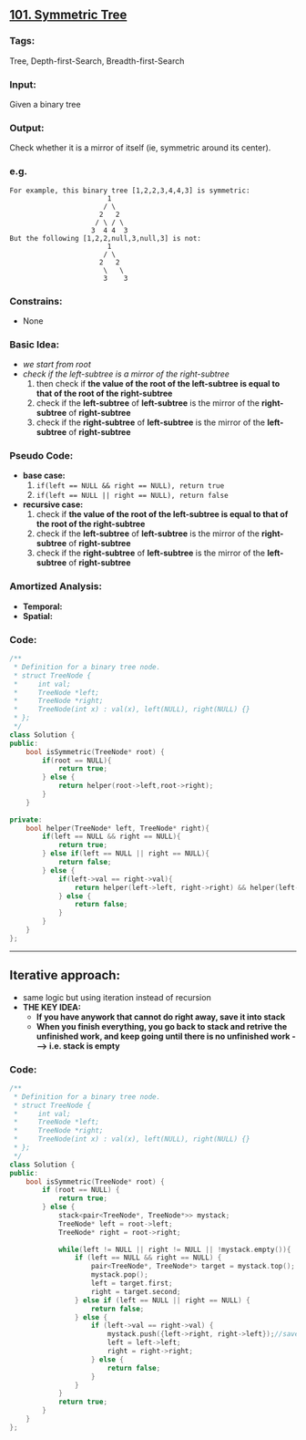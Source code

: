 ## [101. Symmetric Tree](https://leetcode.com/problems/symmetric-tree/description/)
### Tags:
Tree, Depth-first-Search, Breadth-first-Search
### Input:
Given a binary tree
### Output:
Check whether it is a mirror of itself (ie, symmetric around its center).
### e.g.
    For example, this binary tree [1,2,2,3,4,4,3] is symmetric:
                            1
                           / \
                          2   2
                         / \ / \
                        3  4 4  3
    But the following [1,2,2,null,3,null,3] is not:
                            1
                           / \
                          2   2
                           \   \
                           3    3
### Constrains:
- None

### Basic Idea:
- _we start from root_
- _check if the left-subtree is a mirror of the right-subtree_
    1. then check if __the value of the root of the left-subtree is equal to that of the root of the right-subtree__
    2. check if the __left-subtree__ of __left-subtree__ is the mirror of the __right-subtree__ of __right-subtree__
    3. check if the __right-subtree__ of __left-subtree__ is the mirror of the __left-subtree__ of __right-subtree__

### Pseudo Code:
- __base case:__ 
    1. `if(left == NULL && right == NULL), return true`
    2. `if(left == NULL || right == NULL), return false`
- __recursive case:__
    1. check if __the value of the root of the left-subtree is equal to that of the root of the right-subtree__
    2. check if the __left-subtree__ of __left-subtree__ is the mirror of the __right-subtree__ of __right-subtree__
    3. check if the __right-subtree__ of __left-subtree__ is the mirror of the __left-subtree__ of __right-subtree__

### Amortized Analysis:
* __Temporal:__
* __Spatial:__

### Code:
```c++
/**
 * Definition for a binary tree node.
 * struct TreeNode {
 *     int val;
 *     TreeNode *left;
 *     TreeNode *right;
 *     TreeNode(int x) : val(x), left(NULL), right(NULL) {}
 * };
 */
class Solution {
public:
    bool isSymmetric(TreeNode* root) {
        if(root == NULL){
            return true;
        } else {
            return helper(root->left,root->right);
        }
    }
    
private:
    bool helper(TreeNode* left, TreeNode* right){
        if(left == NULL && right == NULL){
            return true;
        } else if(left == NULL || right == NULL){
            return false;
        } else {
            if(left->val == right->val){
                return helper(left->left, right->right) && helper(left->right, right->left);
            } else {
                return false;
            }
        }
    }
};
``` 
___
## Iterative approach:
- same logic but using iteration instead of recursion
- __THE KEY IDEA:__
    - __If you have anywork that cannot do right away, save it into stack__
    - __When you finish everything, you go back to stack and retrive the unfinished work, and keep going until there is no unfinished work ---> i.e. stack is empty__

### Code: 
```c++
/**
 * Definition for a binary tree node.
 * struct TreeNode {
 *     int val;
 *     TreeNode *left;
 *     TreeNode *right;
 *     TreeNode(int x) : val(x), left(NULL), right(NULL) {}
 * };
 */
class Solution {
public:
    bool isSymmetric(TreeNode* root) {
        if (root == NULL) {
            return true;
        } else {
            stack<pair<TreeNode*, TreeNode*>> mystack;
            TreeNode* left = root->left;
            TreeNode* right = root->right;
            
            while(left != NULL || right != NULL || !mystack.empty()){
                if (left == NULL && right == NULL) {
                    pair<TreeNode*, TreeNode*> target = mystack.top();
                    mystack.pop();
                    left = target.first;
                    right = target.second;
                } else if (left == NULL || right == NULL) {
                    return false;
                } else {
                    if (left->val == right->val) {
                        mystack.push({left->right, right->left});//save the work
                        left = left->left;
                        right = right->right;
                    } else {
                        return false;
                    }
                }      
            }
            return true;
        }    
    }
};
```